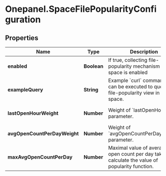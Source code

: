 # Onepanel.SpaceFilePopularityConfiguration

## Properties
Name | Type | Description | Notes
------------ | ------------- | ------------- | -------------
**enabled** | **Boolean** | If true, collecting file-popularity mechanism in the space is enabled | [optional] 
**exampleQuery** | **String** | Example &#x60;curl&#x60; command that can be executed to query the file-popularity view in the space.  | [optional] 
**lastOpenHourWeight** | **Number** | Weight of &#x60;lastOpenHour&#x60; parameter.  | [optional] [default to 1.0]
**avgOpenCountPerDayWeight** | **Number** | Weight of &#x60;avgOpenCountPerDayWeight&#x60; parameter.  | [optional] [default to 20.0]
**maxAvgOpenCountPerDay** | **Number** | Maximal value of average open count per day taken to calculate the value of popularity function.  | [optional] [default to 100.0]



